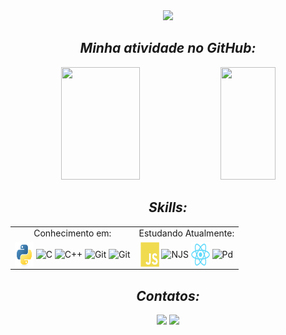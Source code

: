 <div align="center"><img src="https://readme-typing-svg.herokuapp.com?color=%2336BCF7&center=true&lines=<Berg/>"/></div> 
             
<h2 align="center"><i> Minha atividade no GitHub: </i></h2>

<div align="center">
  <img  width="50%" height="180em" src="https://github-readme-stats.vercel.app/api?username=RafaelBerg&show_icons=true&theme=react&include_all_commits=true&count_private=true"/>
  <img  width="42%" height="180em" src="https://github-readme-stats.vercel.app/api/top-langs/?username=RafaelBerg&layout=compact&langs_count=7&theme=react"/>
</div>


<h2 align="center"><i> Skills: </i></h2> 
 
 
 <div style="display: inline_block;" align="center">
   <table>
     <tr>
       <td align="center">Conhecimento em:</td>
       <td align="center">Estudando Atualmente:</td>
     </tr>
     <tr>
       <td align="center">
         <img align="center"  title="Python" alt="Python" height="40" width="30" src="https://raw.githubusercontent.com/devicons/devicon/master/icons/python/python-original.svg">
         <img align="center" title="C" alt="C" height="40" width="30" src="https://cdn.jsdelivr.net/gh/devicons/devicon/icons/c/c-original.svg">
        <img align="center" title="C++" alt="C++" height="40" width="30" src="https://cdn.jsdelivr.net/gh/devicons/devicon/icons/cplusplus/cplusplus-original.svg">
         <img align="center" title="Git" alt="Git" height="40" width="30" src="https://cdn.jsdelivr.net/gh/devicons/devicon/icons/mysql/mysql-original.svg">
         <img align="center" title="Mysql" alt="Git" height="40" width="30" src="https://cdn.jsdelivr.net/gh/devicons/devicon/icons/git/git-original.svg">
       </td>
       <td align="center">
        <img align="center" title="JavaScript" alt="JS" height="40" width="30" src="https://raw.githubusercontent.com/devicons/devicon/master/icons/javascript/javascript-plain.svg">
        <img align="center" title="NodeJS" alt="NJS" height="40" width="30" src="https://cdn.jsdelivr.net/gh/devicons/devicon/icons/nodejs/nodejs-original.svg">
        <img align="center" title="React" alt="React" height="40" width="30" src="https://raw.githubusercontent.com/devicons/devicon/master/icons/react/react-original.svg">
        <img align="center" title="Bootstrap" alt="Pd" height="40" width="30" src="https://cdn.jsdelivr.net/gh/devicons/devicon/icons/bootstrap/bootstrap-original-wordmark.svg">
       </td>
    </tr>
   </table>
  </div>

<h2 align="center"><i> Contatos: </i></h2> 
<div align="center"> 
  <a href = "mailto:rafaelberg32@gmail.com"><img src="https://img.shields.io/badge/Gmail-D14836?style=for-the-badge&logo=gmail&logoColor=white" target="_blank"></a>
  <a href="https://www.linkedin.com/in/rafael-berg/" target="_blank"><img src="https://img.shields.io/badge/-LinkedIn-%230077B5?style=for-the-badge&logo=linkedin&logoColor=white" target="_blank"></a>
<br><br> 
